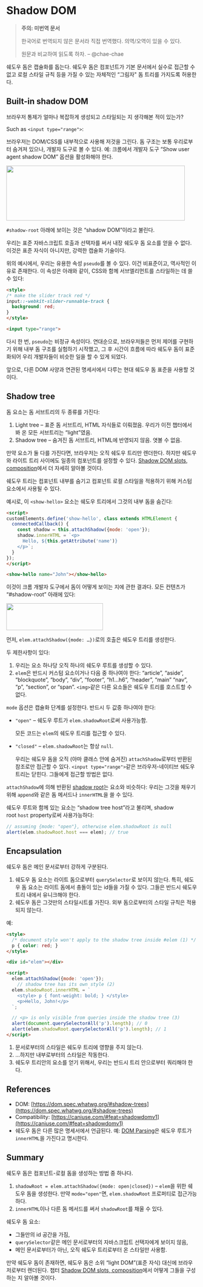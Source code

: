 # Shadow DOM

>**주의: 미번역 문서**
>
>한국어로 번역되지 않은 문서라 직접 번역했다. 의역/오역이 있을 수 있다.
>
>원문과 비교하여 읽도록 하자. 
>– @chae-chae

쉐도우 돔은 캡슐화를 돕는다. 쉐도우 돔은 컴포넌트가 기본 문서에서 실수로 접근할 수 없고 로컬 스타일 규칙 등을 가질 수 있는 자체적인 “그림자" 돔 트리를 가지도록 허용한다.

## Built-in shadow DOM

브라우저 통제가 얼마나 복잡하게 생성되고 스타일되는 지 생각해본 적이 있는가?

Such as `<input type="range">`:

브라우저는 DOM/CSS를 내부적으로 사용해 저것을 그린다. 돔 구조는 보통 우리로부터 숨겨져 있으나, 개발자 도구로 볼 수 있다. 예: 크롬에서 개발자 도구 “Show user agent shadow DOM” 옵션을 활성화해야 한다.

<img src="https://ko.javascript.info/article/shadow-dom/shadow-dom-range.png" alt="" width="471" height="145" class="image__image">

`#shadow-root` 아래에 보이는 것은 “shadow DOM”이라고 불린다.

우리는 표준 자바스크립트 호출과 선택자를 써서 내장 쉐도우 돔 요소를 얻을 수 없다. 이것은 표준 자식이 아니지만, 강력한 캡술화 기술이다.

위의 예시에서, 우리는 유용한 속성 `pseudo`를 볼 수 있다. 이건 비표준이고, 역사적인 이유로 존재한다. 이 속성은 아래와 같이, CSS와 함께 서브엘리먼트를 스타일하는 데 쓸 수 있다:

```html
<style>
/* make the slider track red */
input::-webkit-slider-runnable-track {
  background: red;
}
</style>

<input type="range">
```

다시 한 번, `pseudo`는 비정규 속성이다. 연대순으로, 브라우저들은 먼저 제어를 구현하기 위해 내부 돔 구조를 실험하기 시작했고, 그 후 시간이 흐름에 따라 쉐도우 돔이 표준화되어 우리 개발자들이 비슷한 일을 할 수 있게 되었다.

앞으로, 다른 DOM 사양과 연관된 명세서에서 다루는 현대 쉐도우 돔 표준을 사용할 것이다.

## Shadow tree

돔 요소는 돔 서브트리의 두 종류를 가진다:

1. Light tree – 표준 돔 서브트리, HTML 자식들로 이뤄졌음. 우리가 이전 챕터에서 봐 온 모든 서브트리는 “light”였음.
2. Shadow tree – 숨겨진 돔 서브트리, HTML에 반영되지 않음. 엿볼 수 없음.

만약 요소가 둘 다를 가진다면, 브라우저는 오직 쉐도우 트리만 렌더한다. 하지만 쉐도우와 라이트 트리 사이에도 일종의 컴포넌트를 설정할 수 있다. [Shadow DOM slots, composition](https://ko.javascript.info/slots-composition)에서 더 자세히 알아볼 것이다.

쉐도우 트리는 컴포넌트 내부를 숨기고 컴포넌트 로컬 스타일을 적용하기 위해 커스텀 요소에서 사용될 수 있다.

예시로, 이 `<show-hello>` 요소는 쉐도우 트리에서 그것의 내부 돔을 숨긴다:

```html
<script>
customElements.define('show-hello', class extends HTMLElement {
  connectedCallback() {
    const shadow = this.attachShadow({mode: 'open'});
    shadow.innerHTML = `<p>
      Hello, ${this.getAttribute('name')}
    </p>`;
  }
});
</script>

<show-hello name="John"></show-hello>
```

이것이 크롬 개발자 도구에서 돔이 어떻게 보이는 지에 관한 결과다. 모든 컨텐츠가 “#shadow-root” 아래에 있다:

<img src="https://ko.javascript.info/article/shadow-dom/shadow-dom-say-hello.png" alt="" width="255" height="71" class="image__image">

먼저, `elem.attachShadow({mode: …})`로의 호출은 쉐도우 트리를 생성한다.

두 제한사항이 있다:

1. 우리는 요소 하나당 오직 하나의 쉐도우 루트를 생성할 수 있다.
2. `elem`은 반드시 커스텀 요소이거나 다음 중 하나여야 한다: “article”, “aside”, “blockquote”, “body”, “div”, “footer”, “h1…h6”, “header”, “main” “nav”, “p”, “section”, or “span”. `<img>`같은 다른 요소들은 쉐도우 트리를 호스트할 수 없다.

`mode` 옵션은 캡슐화 단계를 설정한다. 반드시 두 값중 하나여야 한다:

- `"open"` – 쉐도우 루트가 `elem.shadowRoot`로써 사용가능함.
    
    모든 코드는 `elem`의 쉐도우 트리를 접근할 수 있다.
    
- `"closed"` – `elem.shadowRoot`는 항상 `null`.
    
    우리는 쉐도우 돔을 오직 (아마 클래스 안에 숨겨진) `attachShadow`로부터 반환된 참조로만 접근할 수 있다. `<input type="range">`같은 브라우저-네이티브 쉐도우 트리는 닫힌다. 그들에게 접근할 방법은 없다.
    

`attachShadow`에 의해 반환된 [shadow root](https://dom.spec.whatwg.org/#shadowroot)는 요소와 비슷하다: 우리는 그것을 채우기 위해 `append`와 같은 돔 메서드나 `innerHTML`을 쓸 수 있다.

쉐도우 루트와 함께 있는 요소는 “shadow tree host”라고 불리며, shadow root `host` property로써 사용가능하다:

```js
// assuming {mode: "open"}, otherwise elem.shadowRoot is null
alert(elem.shadowRoot.host === elem); // true
```

## Encapsulation

쉐도우 돔은 메인 문서로부터 강하게 구분된다.

1. 쉐도우 돔 요소는 라이트 돔으로부터 `querySelector`로 보이지 않는다. 특히, 쉐도우 돔 요소는 라이트 돔에서 충돌이 있는 id들을 가질 수 있다. 그들은 반드시 쉐도우 트리 내에서 유니크해야 한다.
2. 쉐도우 돔은 그것만의 스타일시트를 가진다. 외부 돔으로부터의 스타일 규칙은 적용되지 않는다.

예:

```html
<style>
  /* document style won't apply to the shadow tree inside #elem (1) */
  p { color: red; }
</style>

<div id="elem"></div>

<script>
  elem.attachShadow({mode: 'open'});
    // shadow tree has its own style (2)
  elem.shadowRoot.innerHTML = `
    <style> p { font-weight: bold; } </style>
    <p>Hello, John!</p>
  `;

  // <p> is only visible from queries inside the shadow tree (3)
  alert(document.querySelectorAll('p').length); // 0
  alert(elem.shadowRoot.querySelectorAll('p').length); // 1
</script>
```

1. 문서로부터의 스타일은 쉐도우 트리에 영향을 주지 않는다.
2. …하지만 내부로부터의 스타일은 작동한다.
3. 쉐도우 트리안의 요소를 얻기 위해서, 우리는 반드시 트리 안으로부터 쿼리해야 한다.
## References

- DOM: [https://dom.spec.whatwg.org/#shadow-trees](https://dom.spec.whatwg.org/#shadow-trees)
- Compatibility: [https://caniuse.com/#feat=shadowdomv1](https://caniuse.com/#feat=shadowdomv1)
- 쉐도우 돔은 다른 많은 명세서에서 언급된다. 예: [DOM Parsing](https://w3c.github.io/DOM-Parsing/#the-innerhtml-mixin)은 쉐도우 루트가 `innerHTML`을 가진다고 명시한다.

## Summary

쉐도우 돔은 컴포넌트-로컬 돔을 생성하는 방법 중 하나다.

1. `shadowRoot = elem.attachShadow({mode: open|closed})` – `elem`을 위한 쉐도우 돔을 생성한다. 만약 `mode="open"`면, `elem.shadowRoot` 프로퍼티로 접근가능하다.
2. `innerHTML`이나 다른 돔 메서드를 써서 `shadowRoot`를 채울 수 있다.

쉐도우 돔 요소:

- 그들만의 id 공간을 가짐,
- `querySelector`같은 메인 문서로부터의 자바스크립트 선택자에게 보이지 않음,
- 메인 문서로부터가 아닌, 오직 쉐도우 트리로부터 온 스타일만 사용함.

만약 쉐도우 돔이 존재하면, 쉐도우 돔은 소위 “light DOM”(표준 자식) 대신에 브라우저로부터 렌더된다. 챕터 [Shadow DOM slots, composition](https://ko.javascript.info/slots-composition)에서 어떻게 그들을 구성하는 지 알아볼 것이다.